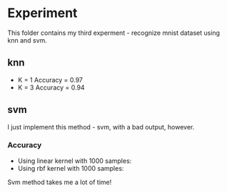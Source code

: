 # Experiment 

This folder contains my third experment - recognize mnist dataset using knn and svm.

## knn

- K = 1 Accuracy = 0.97
- K = 3 Accuracy = 0.94

## svm

I just implement this method - svm, with a bad output, however. 

### Accuracy

- Using linear kernel with 1000 samples: 
- Using rbf kernel with 1000 samples: 

Svm method takes me a lot of time!